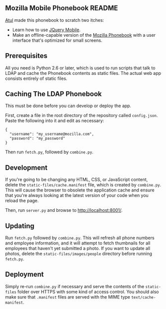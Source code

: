 ## Mozilla Mobile Phonebook README ##

[Atul](http://toolness.com) made this phonebook to scratch two itches:

* Learn how to use [JQuery Mobile](http://jquerymobile.com/).
* Make an offline-capable version of the [Mozilla Phonebook](https://ldap.mozilla.org/phonebook/) with a user interface that's optimized for small screens.

## Prerequisites ##

All you need is Python 2.6 or later, which is used to run scripts that talk to LDAP and cache the Phonebook contents as static files. The actual web app consists entirely of static files.

## Caching The LDAP Phonebook ##

This must be done before you can develop or deploy the app.

First, create a file in the root directory of the repository called `config.json`. Paste the following into it and edit as necessary:

    {
      "username": "my_username@mozilla.com",
      "password": "my_password"
    }

Then run `fetch.py`, followed by `combine.py`.

## Development ##

If you're going to be changing any HTML, CSS, or JavaScript content, delete the `static-files/cache.manifest` file, which is created by `combine.py`. This will cause the browser to obsolete the application cache and ensure that you're always looking at the latest version of your code when you reload the page.

Then, run `server.py` and browse to [http://localhost:8001/](http://localhost:8001/).

## Updating ##

Run `fetch.py` followed by `combine.py`. This will refresh all phone numbers
and employee information, and it will attempt to fetch thumbnails for all
employees that haven't yet submitted a photo. If you want to update all
photos, delete the `static-files/images/people` directory before running
`fetch.py`.

## Deployment ##

Simply re-run `combine.py` if necessary and serve the contents of the `static-files` folder over HTTPS with some kind of access control. You should also make sure that `.manifest` files are served with the MIME type `text/cache-manifest`.
